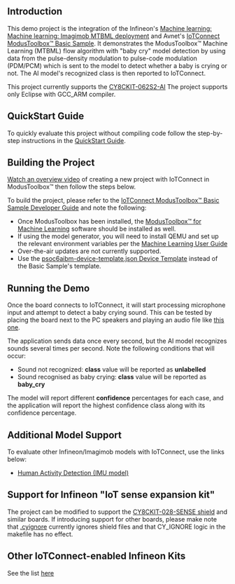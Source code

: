## Introduction

This demo project is the integration of the 
Infineon's [Machine learning: Machine learning: Imagimob MTBML deployment](https://github.com/Infineon/mtb-example-ml-imagimob-mtbml-deploy/tree/release-v1.1.0)
and Avnet's [IoTConnect ModusToolbox&trade; Basic Sample](https://github.com/avnet-iotconnect/avnet-iotc-mtb-basic-example/tree/release-v6.0.0). It demonstrates the ModusToolbox&trade; Machine Learning (MTBML) flow algorithm with "baby cry" model detection by using data from the pulse-density modulation to pulse-code modulation (PDM/PCM) which is sent to the model to detect whether a baby is crying or not.
The AI model's recognized class is then reported to IoTConnect.

This project currently supports the [CY8CKIT-062S2-AI](https://www.infineon.com/cms/en/product/evaluation-boards/cy8ckit-062s2-ai/)
The project supports only Eclipse with GCC_ARM compiler.

## QuickStart Guide

To quickly evaluate this project without compiling code follow the step-by-step instructions in the [QuickStart Guide](QUICKSTART.md).


## Building the Project

[Watch an overview video](https://saleshosted.z13.web.core.windows.net/media/ifx/videos/IFX%20Modus%20with%20IoTConnect.mp4) of creating a new project with IoTConnect in ModusToolbox&trade; then follow the steps below.

To build the project, please refer to the 
[IoTConnect ModusToolbox&trade; Basic Sample Developer Guide](https://github.com/avnet-iotconnect/avnet-iotc-mtb-basic-example/tree/release-v6.0.0/DEVELOPER_GUIDE.md) and note the following:
- Once ModusToolbox has been installed, the [ModusToolbox&trade; for Machine Learning](https://softwaretools.infineon.com/tools/com.ifx.tb.tool.modustoolboxpackmachinelearning) software should be installed as well.
- If using the model generator, you will need to install QEMU and set up the relevant environment variables per the [Machine Learning User Guide](https://www.infineon.com/dgdl/Infineon-Infineon-ModusToolbox_Machine_Learning_User_Guide-UserManual-v02_00-EN-UserManual-v09_00-EN.pdf?fileId=8ac78c8c83cd308101840de7e95a09df)
- Over-the-air updates are not currently supported.
- Use the [psoc6aibm-device-template.json Device Template](files/psoc6aibm-device-template.json) instead of the Basic Sample's template.


## Running the Demo

Once the board connects to IoTConnect, it will start processing microphone input and attempt to detect a baby crying sound. This can be tested by placing the board next to the PC speakers and playing an audio file like [this one](https://www.youtube.com/watch?v=j3glwtXrj0c).

The application sends data once every second, but the AI model recognizes sounds several times per second. Note the following conditions that will occur:
 * Sound not recognized: **class** value will be reported as **unlabelled**
 * Sound recognised as baby crying: **class** value will be reported as **baby_cry**

The model will report different **confidence** percentages for each case, and the application will report the highest confidence class along with its confidence percentage.

## Additional Model Support

To evaluate other Infineon/Imagimob models with IoTConnect, use the links below:
* [Human Activity Detection (IMU model)](https://github.com/avnet-iotconnect/avnet-iotc-mtb-ai-imu-example)

## Support for Infineon "IoT sense expansion kit"

The project can be modified to support the [CY8CKIT-028-SENSE shield](https://www.infineon.com/cms/en/product/evaluation-boards/cy8ckit-028-sense/) and similar boards.
If introducing support for other boards, please make note that [.cyignore](.cyignore) currently ignores shield files and that CY_IGNORE logic in the makefile has no effect.

## Other IoTConnect-enabled Infineon Kits
See the list [here](https://avnet-iotconnect.github.io/#infineon-technologies)
